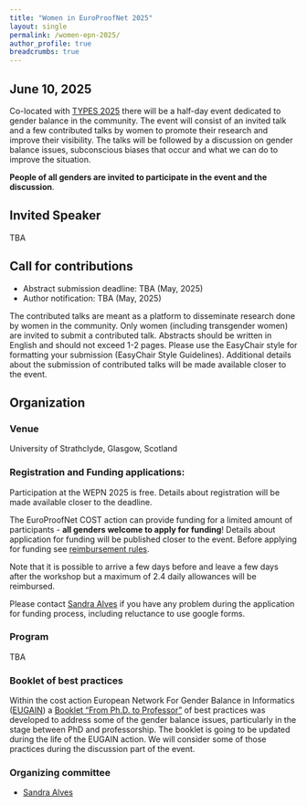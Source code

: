```yaml
---
title: "Women in EuroProofNet 2025"
layout: single
permalink: /women-epn-2025/
author_profile: true
breadcrumbs: true
---
```


## June 10, 2025

Co-located with [TYPES 2025](https://msp.cis.strath.ac.uk/types2025/) there will be a half-day event dedicated to gender balance in the community.
The event will consist of an invited talk and a few contributed talks by women to promote their research and improve their visibility. 
The talks will be followed by a discussion on gender balance issues, subconscious biases that occur and what we can do to improve the situation.

**People of all genders are invited to participate in the event and the discussion**.

## Invited Speaker

TBA

## Call for contributions
* Abstract submission deadline: TBA (May, 2025)
* Author notification:  TBA (May, 2025)

The contributed talks are meant as a platform to disseminate research done by women in the community. Only women (including transgender women) are invited to submit a contributed talk. Abstracts should be written in English and should not exceed 1-2 pages. Please use the EasyChair style for formatting your submission (EasyChair Style Guidelines). Additional details about the submission of contributed talks will be made available closer to the event.


## Organization

### Venue

University of Strathclyde, Glasgow, Scotland

### Registration and Funding applications:

Participation at the WEPN 2025 is free. Details about registration will be made available closer to the deadline.

The EuroProofNet COST action can provide funding for a limited amount of participants - **all genders welcome to apply for funding**! 
Details about application for funding will be published closer to the event. Before applying for funding see [reimbursement rules](../reimbursement-rules).

Note that it is possible to arrive a few days before and leave a few days after the workshop but a maximum of 2.4 daily allowances will be reimbursed.

Please contact [Sandra Alves](sandra@fc.up.pt) if you have any problem during the application for funding process, including reluctance to use google forms.

### Program

TBA

### Booklet of best practices
Within the cost action European Network For Gender Balance in Informatics ([EUGAIN](https://eugain.eu/)) a [Booklet “From Ph.D. to Professor”](https://eugain.eu/results/deliverables/) of best practices was developed to address some of the gender balance issues, particularly in the stage between PhD and professorship. The booklet is going to be updated during the life of the EUGAIN action.
We will consider some of those practices during the discussion part of the event.

### Organizing committee
* [Sandra Alves](https://www.dcc.fc.up.pt/~sandra/Home/Home.html)
